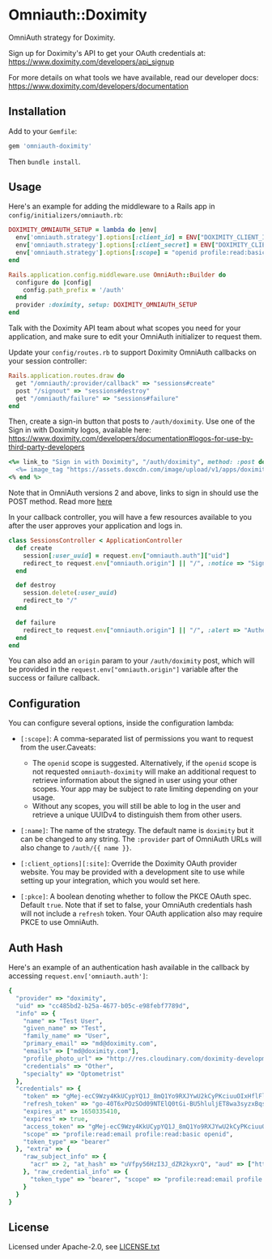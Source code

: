 # Omniauth::Doximity

OmniAuth strategy for Doximity.

Sign up for Doximity's API to get your OAuth credentials at: https://www.doximity.com/developers/api_signup

For more details on what tools we have available, read our developer docs: https://www.doximity.com/developers/documentation

## Installation

Add to your `Gemfile`:

```ruby
gem 'omniauth-doximity'
```

Then `bundle install`.

## Usage

Here's an example for adding the middleware to a Rails app in `config/initializers/omniauth.rb`:

```ruby
DOXIMITY_OMNIAUTH_SETUP = lambda do |env|
  env['omniauth.strategy'].options[:client_id] = ENV["DOXIMITY_CLIENT_ID"]
  env['omniauth.strategy'].options[:client_secret] = ENV["DOXIMITY_CLIENT_SECRET"]
  env['omniauth.strategy'].options[:scope] = "openid profile:read:basic profile:read:email"
end

Rails.application.config.middleware.use OmniAuth::Builder do
  configure do |config|
    config.path_prefix = '/auth'
  end
  provider :doximity, setup: DOXIMITY_OMNIAUTH_SETUP
end
```

Talk with the Doximity API team about what scopes you need for your application, and make sure to edit your OmniAuth initializer to request them.

Update your `config/routes.rb` to support Doximity OmniAuth callbacks on your session controller:

```ruby
Rails.application.routes.draw do
  get "/omniauth/:provider/callback" => "sessions#create"
  post "/signout" => "sessions#destroy"
  get "/omniauth/failure" => "sessions#failure"
end
```

Then, create a sign-in button that posts to `/auth/doximity`. Use one of the Sign in with Doximity logos, available here: https://www.doximity.com/developers/documentation#logos-for-use-by-third-party-developers

```ruby
<%= link_to "Sign in with Doximity", "/auth/doximity", method: :post do %>
  <%= image_tag "https://assets.doxcdn.com/image/upload/v1/apps/doximity/api/api-button-sign-in-with-doximity.png", alt: "Sign in with Doximity button"%>
<% end %>
```

Note that in OmniAuth versions 2 and above, links to sign in should use the POST method. Read more [here](https://github.com/omniauth/omniauth/wiki/Resolving-CVE-2015-9284)

In your callback controller, you will have a few resources available to you after the user approves your application and logs in.

```ruby
class SessionsController < ApplicationController
  def create
    session[:user_uuid] = request.env["omniauth.auth"]["uid"]
    redirect_to request.env["omniauth.origin"] || "/", :notice => "Signed in!"
  end

  def destroy
    session.delete(:user_uuid)
    redirect_to "/"
  end

  def failure
    redirect_to request.env["omniauth.origin"] || "/", :alert => "Authentication error: #{params[:message].humanize}"
  end
end
```

You can also add an `origin` param to your `/auth/doximity` post, which will be provided in the `request.env["omniauth.origin"]` variable after the success or failure callback.

## Configuration

You can configure several options, inside the configuration lambda:

* `[:scope]`: A comma-separated list of permissions you want to request from the user.Caveats:
  * The `openid` scope is suggested. Alternatively, if the `openid` scope is not requested `omniauth-doximity` will make an additional request to retrieve information about the signed in user using your other scopes. Your app may be subject to rate limiting depending on your usage.
  * Without any scopes, you will still be able to log in the user and retrieve a unique UUIDv4 to distinguish them from other users.

* `[:name]`: The name of the strategy. The default name is `doximity` but it can be changed to any string. The `:provider` part of OmniAuth  URLs will also change to `/auth/{{ name }}`.

* `[:client_options][:site]`: Override the Doximity OAuth provider website. You may be provided with a development site to use while setting up your integration, which you would set here.

* `[:pkce]`: A boolean denoting whether to follow the PKCE OAuth spec. Default `true`. Note that if set to false, your OmniAuth credentials hash will not include a `refresh` token. Your OAuth application also may require PKCE to use OmniAuth.

## Auth Hash

Here's an example of an authentication hash available in the callback by accessing `request.env['omniauth.auth']`:

```ruby
{
  "provider" => "doximity",
  "uid" => "cc485bd2-b25a-4677-b05c-e98febf7789d",
  "info" => {
    "name" => "Test User",
    "given_name" => "Test",
    "family_name" => "User",
    "primary_email" => "md@doximity.com",
    "emails" => ["md@doximity.com"],
    "profile_photo_url" => "http://res.cloudinary.com/doximity-development/image/upload/l_text:Helvetica_130_bold:AT,co_rgb:FFFFFF,t_profile_photo_320x320/profile-placeholder-registered-5.jpg",
    "credentials" => "Other",
    "specialty" => "Optometrist"
  },
  "credentials" => {
    "token" => "gMej-ecC9Wzy4KkUCypYQ1J_8mQ1Yo9RXJYwU2kCyPKciuuOIxHflFlLP0PLlJmwnjPwlNa7nkQeeOcz-zyC6w==",
    "refresh_token" => "go-40T6xPOzSOd09NTElQ0tGi-BU5hluljET8wa3syzxBqsG5BP0PJW_CsbDhmm49T081jhsIMnP-OQG8McYYPdOENc027K87gGSurOquANzx8qlo4hTJ903LNGpTZ6VcV1Ci0jomvJdH1NsCq5nLxeCy4dBctTZEMA-c3pOVZ0=",
    "expires_at" => 1650335410,
    "expires" => true,
    "access_token" => "gMej-ecC9Wzy4KkUCypYQ1J_8mQ1Yo9RXJYwU2kCyPKciuuOIxHflFlLP0PLlJmwnjPwlNa7nkQeeOcz-zyC6w==",
    "scope" => "profile:read:email profile:read:basic openid",
    "token_type" => "bearer"
  }, "extra" => {
    "raw_subject_info" => {
      "acr" => 2, "at_hash" => "uVfpy56HzI3J_dZR2kyxrQ", "aud" => ["https://auth.doximity.com", "6bd7e37e80fd06819ca13b268adea5fbe57446a9f9e1982f9483813d7272acf1"], "auth_time" => 1650333376, "azp" => "6bd7e37e80fd06819ca13b268adea5fbe57446a9f9e1982f9483813d7272acf1", "credentials" => "Other", "emails" => ["md@doximity.com"], "exp" => 1650335384, "family_name" => "User", "given_name" => "Test", "iat" => 1650333610, "iss" => "https://auth.doximity.com", "name" => "Test User", "primary_email" => "md@doximity.com", "profile_photo_url" => "http://res.cloudinary.com/doximity-development/image/upload/l_text:Helvetica_130_bold:AT,co_rgb:FFFFFF,t_profile_photo_320x320/profile-placeholder-registered-5.jpg", "sid" => "9", "specialty" => "Optometrist", "sub" => "cc485bd2-b25a-4677-b05c-e98febf7789d"
    }, "raw_credential_info" => {
      "token_type" => "bearer", "scope" => "profile:read:email profile:read:basic openid", "id_token" => "{{JWT omitted for brevity}}", "access_token" => "gMej-ecC9Wzy4KkUCypYQ1J_8mQ1Yo9RXJYwU2kCyPKciuuOIxHflFlLP0PLlJmwnjPwlNa7nkQeeOcz-zyC6w==", "refresh_token" => "go-40T6xPOzSOd09NTElQ0tGi-BU5hluljET8wa3syzxBqsG5BP0PJW_CsbDhmm49T081jhsIMnP-OQG8McYYPdOENc027K87gGSurOquANzx8qlo4hTJ903LNGpTZ6VcV1Ci0jomvJdH1NsCq5nLxeCy4dBctTZEMA-c3pOVZ0=", "expires_at" => 1650335410
    }
  }
}
```

## License

Licensed under Apache-2.0, see [LICENSE.txt](./LICENSE.txt)
